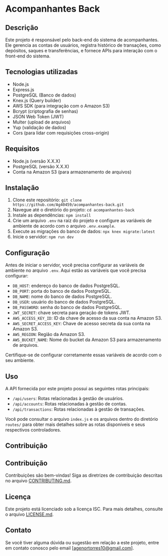 # Acompanhantes Back

## Descrição

Este projeto é responsável pelo back-end do sistema de acompanhantes. Ele gerencia as contas de usuários, registra histórico de transações, como depósitos, saques e transferências, e fornece APIs para interação com o front-end do sistema.

## Tecnologias utilizadas

- Node.js
- Express.js
- PostgreSQL (Banco de dados)
- Knex.js (Query builder)
- AWS SDK (para integração com o Amazon S3)
- Bcrypt (criptografia de senhas)
- JSON Web Token (JWT)
- Multer (upload de arquivos)
- Yup (validação de dados)
- Cors (para lidar com requisições cross-origin)

## Requisitos

- Node.js (versão X.X.X)
- PostgreSQL (versão X.X.X)
- Conta na Amazon S3 (para armazenamento de arquivos)

## Instalação

1. Clone este repositório: `git clone https://github.com/Ag40459/acompanhantes-back.git`
2. Navegue até o diretório do projeto: `cd acompanhantes-back`
3. Instale as dependências: `npm install`
4. Crie um arquivo `.env` na raiz do projeto e configure as variáveis de ambiente de acordo com o arquivo `.env.example`.
5. Execute as migrações do banco de dados: `npx knex migrate:latest`
6. Inicie o servidor: `npm run dev`

## Configuração

Antes de iniciar o servidor, você precisa configurar as variáveis de ambiente no arquivo `.env`. Aqui estão as variáveis que você precisa configurar:

- `DB_HOST`: endereço do banco de dados PostgreSQL.
- `DB_PORT`: porta do banco de dados PostgreSQL.
- `DB_NAME`: nome do banco de dados PostgreSQL.
- `DB_USER`: usuário do banco de dados PostgreSQL.
- `DB_PASSWORD`: senha do banco de dados PostgreSQL.
- `JWT_SECRET`: chave secreta para geração de tokens JWT.
- `AWS_ACCESS_KEY_ID`: ID da chave de acesso da sua conta na Amazon S3.
- `AWS_SECRET_ACCESS_KEY`: Chave de acesso secreta da sua conta na Amazon S3.
- `AWS_REGION`: Região da Amazon S3.
- `AWS_BUCKET_NAME`: Nome do bucket da Amazon S3 para armazenamento de arquivos.

Certifique-se de configurar corretamente essas variáveis de acordo com o seu ambiente.

## Uso

A API fornecida por este projeto possui as seguintes rotas principais:

- `/api/users`: Rotas relacionadas à gestão de usuários.
- `/api/accounts`: Rotas relacionadas à gestão de contas.
- `/api/transactions`: Rotas relacionadas à gestão de transações.

Você pode consultar o arquivo `index.js` e os arquivos dentro do diretório `routes/` para obter mais detalhes sobre as rotas disponíveis e seus respectivos controladores.

## Contribuição

## Contribuição

Contribuições são bem-vindas! Siga as diretrizes de contribuição descritas no arquivo [CONTRIBUTING.md](CONTRIBUTING.md).

## Licença

Este projeto está licenciado sob a licença ISC. Para mais detalhes, consulte o arquivo [LICENSE.md](LICENSE.md).

## Contato

Se você tiver alguma dúvida ou sugestão em relação a este projeto, entre em contato conosco pelo email [agenortorres10@gmail.com].
